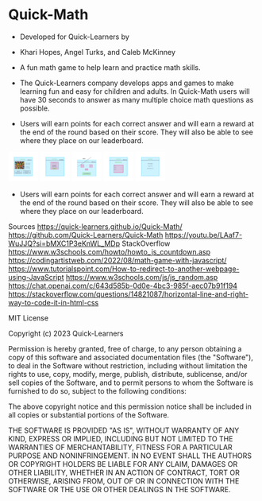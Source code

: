 # Quick-Math

- Developed for Quick-Learners by

- Khari Hopes, Angel Turks, and Caleb McKinney

- A fun math game to help learn and practice math skills.

- The Quick-Learners company develops apps and games to make learning fun and easy for children and adults. In Quick-Math users will have 30 seconds to answer as many multiple choice math questions as possible.


- Users will earn points for each correct answer and will earn a reward at the end of the round based on their score. They will also be able to see where they place on our leaderboard.

<img src="images/Intropage.png" height="60" width="60">
<img src="images/Instructions.png" height="60" width="60">
<img src="images/game-page.png" height="60" width="60">
<img src="images/Score-page.png" height="60" width="60">
<img src="images/About us page.png" height="60" width="60">


- Users will earn points for each correct answer and will earn a reward at the end of the round based on their score. They will also be able to see where they place on our leaderboard.

Sources
https://quick-learners.github.io/Quick-Math/
https://github.com/Quick-Learners/Quick-Math
https://youtu.be/LAaf7-WuJJQ?si=bMXC1P3eKnWL_MDp
StackOverflow
https://www.w3schools.com/howto/howto_js_countdown.asp
https://codingartistweb.com/2022/08/math-game-with-javascript/
https://www.tutorialspoint.com/How-to-redirect-to-another-webpage-using-JavaScript
https://www.w3schools.com/js/js_random.asp
https://chat.openai.com/c/643d585b-0d0e-4bc3-985f-aec07b91f194
https://stackoverflow.com/questions/14821087/horizontal-line-and-right-way-to-code-it-in-html-css


MIT License

Copyright (c) 2023 Quick-Learners

Permission is hereby granted, free of charge, to any person obtaining a copy
of this software and associated documentation files (the "Software"), to deal
in the Software without restriction, including without limitation the rights
to use, copy, modify, merge, publish, distribute, sublicense, and/or sell
copies of the Software, and to permit persons to whom the Software is
furnished to do so, subject to the following conditions:

The above copyright notice and this permission notice shall be included in all
copies or substantial portions of the Software.

THE SOFTWARE IS PROVIDED "AS IS", WITHOUT WARRANTY OF ANY KIND, EXPRESS OR
IMPLIED, INCLUDING BUT NOT LIMITED TO THE WARRANTIES OF MERCHANTABILITY,
FITNESS FOR A PARTICULAR PURPOSE AND NONINFRINGEMENT. IN NO EVENT SHALL THE
AUTHORS OR COPYRIGHT HOLDERS BE LIABLE FOR ANY CLAIM, DAMAGES OR OTHER
LIABILITY, WHETHER IN AN ACTION OF CONTRACT, TORT OR OTHERWISE, ARISING FROM,
OUT OF OR IN CONNECTION WITH THE SOFTWARE OR THE USE OR OTHER DEALINGS IN THE
SOFTWARE.

